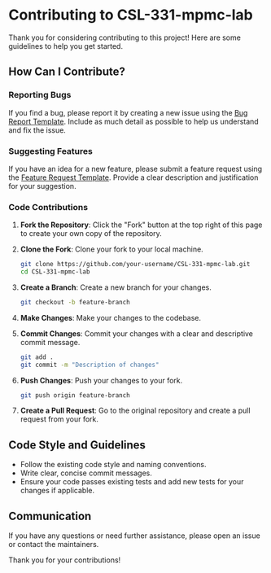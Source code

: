 # Contributing to CSL-331-mpmc-lab

Thank you for considering contributing to this project! Here are some guidelines to help you get started.

## How Can I Contribute?

### Reporting Bugs

If you find a bug, please report it by creating a new issue using the [Bug Report Template](../../issues/new?template=bug_report.yml). Include as much detail as possible to help us understand and fix the issue.

### Suggesting Features

If you have an idea for a new feature, please submit a feature request using the [Feature Request Template](../../issues/new?template=feature_request.yml). Provide a clear description and justification for your suggestion.

### Code Contributions

1. **Fork the Repository**: Click the "Fork" button at the top right of this page to create your own copy of the repository.
2. **Clone the Fork**: Clone your fork to your local machine.

    ```sh
    git clone https://github.com/your-username/CSL-331-mpmc-lab.git
    cd CSL-331-mpmc-lab
    ```

3. **Create a Branch**: Create a new branch for your changes.

    ```sh
    git checkout -b feature-branch
    ```

4. **Make Changes**: Make your changes to the codebase.
5. **Commit Changes**: Commit your changes with a clear and descriptive commit message.

    ```sh
    git add .
    git commit -m "Description of changes"
    ```

6. **Push Changes**: Push your changes to your fork.

    ```sh
    git push origin feature-branch
    ```

7. **Create a Pull Request**: Go to the original repository and create a pull request from your fork.

## Code Style and Guidelines

- Follow the existing code style and naming conventions.
- Write clear, concise commit messages.
- Ensure your code passes existing tests and add new tests for your changes if applicable.

## Communication

If you have any questions or need further assistance, please open an issue or contact the maintainers.

Thank you for your contributions!
